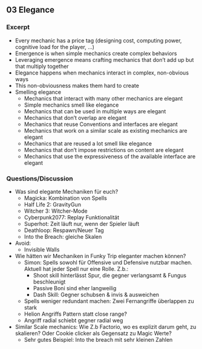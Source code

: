 ## 03 Elegance

### Excerpt

* Every mechanic has a price tag (designing cost, computing power, cognitive load for the player, …)
* Emergence is when simple mechanics create complex behaviors
* Leveraging emergence means crafting mechanics that don’t add up but that multiply together
* Elegance happens when mechanics interact in complex, non-obvious ways
* This non-obviousness makes them hard to create
* Smelling elegance
    * Mechanics that interact with many other mechanics are elegant
    * Simple mechanics smell like elegance
    * Mechanics that can be used in multiple ways are elegant
    * Mechanics that don’t overlap are elegant
    * Mechanics that reuse Conventions and interfaces are elegant
    * Mechanics that work on a similar scale as existing mechanics are elegant
    * Mechanics that are reused a lot smell like elegance
    * Mechanics that don’t impose restrictions on content are elegant
    * Mechanics that use the expressiveness of the available interface are elegant

### Questions/Discussion

* Was sind elegante Mechaniken für euch? 
    * Magicka: Kombination von Spells 
    * Half Life 2: GravityGun
    * Witcher 3: Witcher-Mode
    * Cyberpunk2077: Replay Funktionalität
    * Superhot: Zeit läuft nur, wenn der Spieler läuft
    * Deathloop: Respawn/Neuer Tag
    * Into the Breach: gleiche Skalen
* Avoid:
    * Invisible Walls
* Wie hätten wir Mechaniken in Funky Trip eleganter machen können?
    * Simon: Spells sowohl für Offensive und Defensive nutzbar machen. Aktuell hat jeder Spell nur eine Rolle. Z.b.:
        * Shoot skill hinterlässt Spur, die gegner verlangsamt & Fungus beschleunigt
        * Passive Boni sind eher langweilig
        * Dash Skill: Gegner schubsen & invis & ausweichen
    * Spells weniger redundant machen: Zwei Fernangriffe überlappen zu stark
    * Helion Angriffs Pattern statt close range?
    * Angriff radial schiebt gegner radial weg
* Similar Scale mechanics: Wie Z.b Factorio, wo es explizit darum geht, zu skalieren? Oder Cookie clicker als Gegensatz zu Magic Werte?
    * Sehr gutes Beispiel: Into the breach mit sehr kleinen Zahlen
